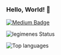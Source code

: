### Hello, World! 👋

[![Medium Badge](https://img.shields.io/badge/-legimenes-000000?style=flat-square&labelColor=000000&logo=medium&logoColor=white&link=https://legimenes.medium.com)](https://legimenes.medium.com)

![legimenes Status](https://github-readme-stats.vercel.app/api?username=legimenes&show_icons=true&theme=transparent)

![Top languages](https://github-readme-stats.vercel.app/api/top-langs/?username=legimenes&layout=compact&theme=transparent)
<!--
**legimenes/legimenes** is a ✨ _special_ ✨ repository because its `README.md` (this file) appears on your GitHub profile.

[![Linkedin Badge](https://img.shields.io/badge/-LinkedIn-blue?style=flat-square&logo=Linkedin&logoColor=white&link=https://www.linkedin.com/in/rebeccamanzi/)](https://www.linkedin.com/in/alexalvess/)

Here are some ideas to get you started:

- 🔭 I’m currently working on ...
- 🌱 I’m currently learning ...
- 👯 I’m looking to collaborate on ...
- 🤔 I’m looking for help with ...
- 💬 Ask me about ...
- 📫 How to reach me: ...
- 😄 Pronouns: ...
- ⚡ Fun fact: ...
-->
